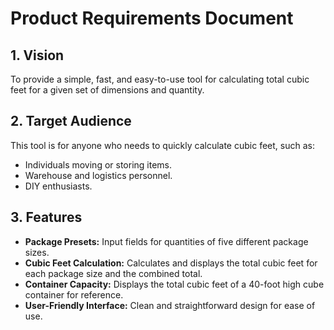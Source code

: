 # Product Requirements Document

## 1. Vision

To provide a simple, fast, and easy-to-use tool for calculating total cubic feet for a given set of dimensions and quantity.

## 2. Target Audience

This tool is for anyone who needs to quickly calculate cubic feet, such as:

*   Individuals moving or storing items.
*   Warehouse and logistics personnel.
*   DIY enthusiasts.

## 3. Features

*   **Package Presets:** Input fields for quantities of five different package sizes.
*   **Cubic Feet Calculation:** Calculates and displays the total cubic feet for each package size and the combined total.
*   **Container Capacity:** Displays the total cubic feet of a 40-foot high cube container for reference.
*   **User-Friendly Interface:** Clean and straightforward design for ease of use.
